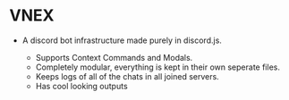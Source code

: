 # VNEX
- A discord bot infrastructure made purely in discord.js.

  - Supports Context Commands and Modals.
  - Completely modular, everything is kept in their own seperate files.
  - Keeps logs of all of the chats in all joined servers.
  - Has cool looking outputs
